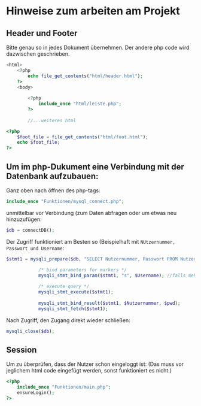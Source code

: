 # Hinweise zum arbeiten am Projekt

## Header und Footer

Bitte genau so in jedes Dokument übernehmen. Der andere php code wird dazwischen geschrieben.

```php
<html>
    <?php
        echo file_get_contents("html/header.html");
    ?>
    <body>
        
        <?php
            include_once "html/leiste.php";
        ?> 
        
        //...weiteres html
```

```php
<?php  
    $foot_file = file_get_contents("html/foot.html");
    echo $foot_file;
?>
```

## Um im php-Dukument eine Verbindung mit der Datenbank aufzubauen:

Ganz oben nach öffnen des php-tags: 

```php
include_once "Funktionen/mysql_connect.php";
```

unmittelbar vor Verbindung (zum Daten abfragen oder um etwas neu hinzuzufügen:

```php
$db = connectDB();
```

Der Zugriff funktioniert am Besten so (Beispielhaft mit `NUtzernummer, Passwort und Username`:

```php
$stmt1 = mysqli_prepare($db, "SELECT Nutzernummer, Passwort FROM Nutzer WHERE Username = ?");
            
            /* bind parameters for markers */
            mysqli_stmt_bind_param($stmt1, "s", $Username); //falls mehrere Parameter in Variable gebunden werden müssen: ($stmt1, "sss", $Username, $anderes, $drittes);

            /* execute query */
            mysqli_stmt_execute($stmt1);
            
            mysqli_stmt_bind_result($stmt1, $Nutzernummer, $pwd);
            mysqli_stmt_fetch($stmt1);
```

Nach Zugriff, den Zugang direkt wieder schließen:

```php
mysqli_close($db);
```

## Session

Um zu überprüfen, dass der Nutzer schon eingeloggt ist:
(Das muss vor jeglichem html code eingefügt werden, sonst funktioniert es nicht.)

```php
<?php
    include_once "Funktionen/main.php";
    ensureLogin();
?>









